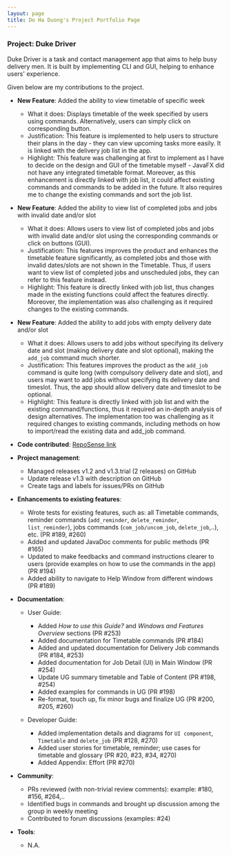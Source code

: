 ```yaml
---
layout: page
title: Do Ha Duong's Project Portfolio Page
---
```


### Project: Duke Driver

Duke Driver is a task and contact management app that aims to help busy delivery men. It is built by implementing CLI and GUI, helping to enhance users' experience.

Given below are my contributions to the project.

* **New Feature**: Added the ability to view timetable of specific week
  * What it does: Displays timetable of the week specified by users using commands. Alternatively, users can simply click on corresponding button.
  * Justification: This feature is implemented to help users to structure their plans in the day - they can view upcoming tasks more easily. It is linked with the delivery job list in the app.
  * Highlight: This feature was challenging at first to implement as I have to decide on the design and GUI of the timetable myself - JavaFX did not have any integrated timetable format. Moreover, as this enhancement is directly linked with job list, it could affect existing commands and commands to be added in the future. It also requires me to change the existing commands and sort the job list.

* **New Feature**: Added the ability to view list of completed jobs and jobs with invalid date and/or slot
  * What it does: Allows users to view list of completed jobs and jobs with invalid date and/or slot using the corresponding commands or click on buttons (GUI).
  * Justification: This features improves the product and enhances the timetable feature significantly, as completed jobs and those with invalid dates/slots are not shown in the Timetable. Thus, if users want to view list of completed jobs and unscheduled jobs, they can refer to this feature instead.
  * Highlight: This feature is directly linked with job list, thus changes made in the existing functions could affect the features directly. Moreover, the implementation was also challenging as it required changes to the existing commands. 

* **New Feature**: Added the ability to add jobs with empty delivery date and/or slot
    * What it does: Allows users to add jobs without specifying its delivery date and slot (making delivery date and slot optional), making the `add_job` command much shorter.
    * Justification: This features improves the product as the `add_job` command is quite long (with compulsory delivery date and slot), and users may want to add jobs without specifying its delivery date and timeslot. Thus, the app should allow delivery date and timeslot to be optional.
    * Highlight: This feature is directly linked with job list and with the existing command/functions, thus it required an in-depth analysis of design alternatives. The implementation too was challenging as it required changes to existing commands, including methods on how to import/read the existing data and add_job command.


* **Code contributed**: [RepoSense link](https://nus-cs2103-ay2223s2.github.io/tp-dashboard/?search=dohaduong&breakdown=true)

* **Project management**:
    * Managed releases v1.2 and v1.3.trial (2 releases) on GitHub
    * Update release v1.3 with description on GitHub
    * Create tags and labels for issues/PRs on GitHub

* **Enhancements to existing features**:
    * Wrote tests for existing features, such as: all Timetable commands, reminder commands (`add_reminder`, `delete_reminder`, `list_reminder`), jobs commands (`com_job/uncom_job`, `delete_job`,..), etc. (PR #189, #260)
    * Added and updated JavaDoc comments for public methods (PR #165)
    * Updated to make feedbacks and command instructions clearer to users (provide examples on how to use the commands in the app) (PR #194)
    * Added ability to navigate to Help Window from different windows (PR #189)

* **Documentation**:
    * User Guide:
        * Added _How to use this Guide?_ and _Windows and Features Overview_ sections (PR #253)
        * Added documentation for Timetable commands (PR #184)
        * Added and updated documentation for Delivery Job commands (PR #184, #253)
        * Added documentation for Job Detail (UI) in Main Window (PR #254)
        * Update UG summary timetable and Table of Content (PR #198, #254)
        * Added examples for commands in UG (PR #198)
        * Re-format, touch up, fix minor bugs and finalize UG (PR #200, #205, #260)
      
    * Developer Guide:
        * Added implementation details and diagrams for `UI component`, `Timetable` and `delete_job` (PR #128, #270)
        * Added user stories for timetable, reminder; use cases for timetable and glossary (PR #20, #23, #34, #270)
        * Added Appendix: Effort (PR #270)

* **Community**:
    * PRs reviewed (with non-trivial review comments): example: #180, #156, #264,.. 
    * Identified bugs in commands and brought up discussion among the group in weekly meeting
    * Contributed to forum discussions (examples: #24)

* **Tools**:
   * N.A.


